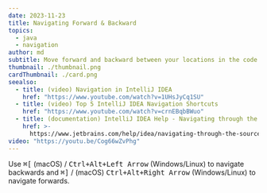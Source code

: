 ```yaml
---
date: 2023-11-23
title: Navigating Forward & Backward
topics:
  - java
  - navigation
author: md
subtitle: Move forward and backward between your locations in the code
thumbnail: ./thumbnail.png
cardThumbnail: ./card.png
seealso:
  - title: (video) Navigation in IntelliJ IDEA
    href: "https://www.youtube.com/watch?v=1UHsJyCq1SU"
  - title: (video) Top 5 IntelliJ IDEA Navigation Shortcuts
    href: "https://www.youtube.com/watch?v=crnEBqbBWuo"
  - title: (documentation) IntelliJ IDEA Help - Navigating through the source code
    href: >-
      https://www.jetbrains.com/help/idea/navigating-through-the-source-code.html
video: "https://youtu.be/Cog66wZvPhg"
---
```


Use <kbd>⌘\[</kbd> (macOS) / <kbd>Ctrl+Alt+Left Arrow</kbd> (Windows/Linux) to navigate backwards and <kbd>⌘\]</kbd> / (macOS) <kbd>Ctrl+Alt+Right Arrow</kbd> (Windows/Linux) to navigate forwards.
